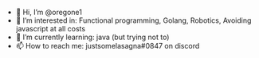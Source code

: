 - 👋 Hi, I’m @oregone1
- 👀 I’m interested in:      Functional programming, Golang, Robotics, Avoiding javascript at all costs
- 🌱 I’m currently learning: java (but trying not to)
- 📫 How to reach me:        justsomelasagna#0847 on discord

<!---
oregone1/oregone1 is a ✨ special ✨ repository because its `README.md` (this file) appears on your GitHub profile.
You can click the Preview link to take a look at your changes.
--->
